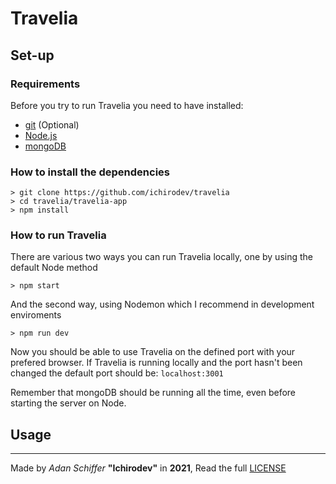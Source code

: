 # Travelia


## Set-up
### Requirements
Before you try to run Travelia you need to have installed: 
* [git](https://git-scm.com/) (Optional)
* [Node.js](https://nodejs.org/en/)
* [mongoDB](https://www.mongodb.com/)

### How to install the dependencies
```
> git clone https://github.com/ichirodev/travelia
> cd travelia/travelia-app
> npm install
```
### How to run Travelia
There are various two ways you can run Travelia locally, one by using the default Node method
```
> npm start
```
And the second way, using Nodemon which I recommend in development enviroments
```
> npm run dev
```
Now you should be able to use Travelia on the defined port with your prefered browser. If Travelia is running locally and the port hasn't been changed the default port should be: `localhost:3001`

Remember that mongoDB should be running all the time, even before starting the server on Node.

## Usage

---
Made by *Adan Schiffer* **"Ichirodev"** in __2021__, Read the full [LICENSE](LICENSE.md)